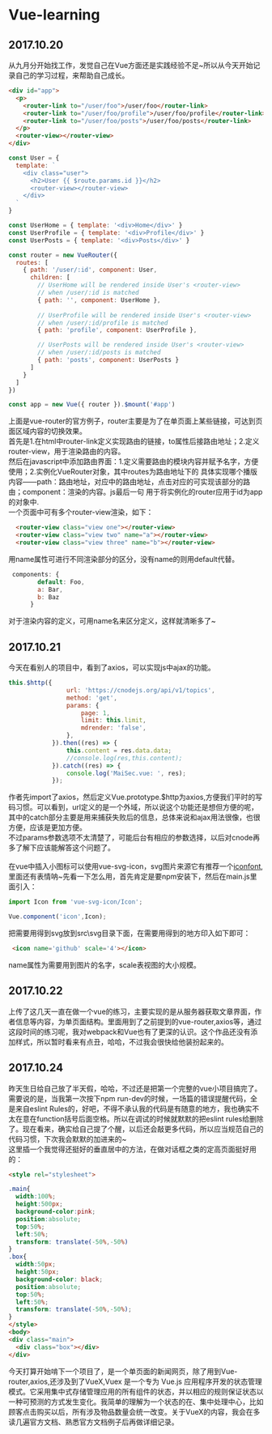 # Vue-learning
## 2017.10.20 
从九月分开始找工作，发觉自己在Vue方面还是实践经验不足~所以从今天开始记录自己的学习过程，来帮助自己成长。
```html
<div id="app">
  <p>
    <router-link to="/user/foo">/user/foo</router-link>
    <router-link to="/user/foo/profile">/user/foo/profile</router-link>
    <router-link to="/user/foo/posts">/user/foo/posts</router-link>
  </p>
  <router-view></router-view>
</div>
```
```javascript
const User = {
  template: `
    <div class="user">
      <h2>User {{ $route.params.id }}</h2>
      <router-view></router-view>
    </div>
  `
}

const UserHome = { template: '<div>Home</div>' }
const UserProfile = { template: '<div>Profile</div>' }
const UserPosts = { template: '<div>Posts</div>' }

const router = new VueRouter({
  routes: [
    { path: '/user/:id', component: User,
      children: [
        // UserHome will be rendered inside User's <router-view>
        // when /user/:id is matched
        { path: '', component: UserHome },
				
        // UserProfile will be rendered inside User's <router-view>
        // when /user/:id/profile is matched
        { path: 'profile', component: UserProfile },

        // UserPosts will be rendered inside User's <router-view>
        // when /user/:id/posts is matched
        { path: 'posts', component: UserPosts }
      ]
    }
  ]
})

const app = new Vue({ router }).$mount('#app')
```

上面是vue-router的官方例子，router主要是为了在单页面上某些链接，可达到页面区域内容的切换效果。<br>
首先是1.在html中router-link定义实现路由的链接，to属性后接路由地址；2.定义router-view，用于渲染路由的内容。<br>
然后在javascript中添加路由界面：1.定义需要路由的模块内容并赋予名字，方便使用；2.实例化VueRouter对象，其中routes为路由地址下的
具体实现哪个播版内容——path：路由地址，对应<route-link>中的路由地址，点击对应的<route-link>可实现该部分的路由；component：渲染的内容。js最后一句
用于将实例化的router应用于id为app的对象中.<br>
一个页面中可有多个router-view渲染，如下：
```html
  <router-view class="view one"></router-view>
  <router-view class="view two" name="a"></router-view>
  <router-view class="view three" name="b"></router-view>
```
用name属性可进行不同渲染部分的区分，没有name的则用default代替。
```javascript
 components: {
        default: Foo,
        a: Bar,
        b: Baz
      }
```
对于渲染内容的定义，可用name名来区分定义，这样就清晰多了~


## 2017.10.21
今天在看别人的项目中，看到了axios，可以实现js中ajax的功能。
```javascript
this.$http({
                url: 'https://cnodejs.org/api/v1/topics',
                method: 'get',
                params: {
                    page: 1,
                    limit: this.limit,
                    mdrender: 'false',
                },
            }).then((res) => {
                this.content = res.data.data;
                //console.log(res,this.content);
            }).catch((res) => {
                console.log('MaiSec.vue: ', res);
            });
```
作者先import了axios，然后定义Vue.prototype.$http为axios,方便我们平时的写码习惯。可以看到，url定义的是一个外域，所以说这个功能还是想但方便的呢，其中的catch部分主要是用来捕获失败后的信息，总体来说和ajax用法很像，也很方便，应该是更加方便。<br>
不过params参数选项不太清楚了，可能后台有相应的参数选择，以后对cnode再多了解下应该能解答这个问题了。<br><br>
在vue中插入小图标可以使用vue-svg-icon，svg图片来源它有推荐一个<a href="http://www.iconfont.cn/plus">iconfont</a>,里面还有表情呐~先看一下怎么用，首先肯定是要npm安装下，然后在main.js里面引入：
```javascript
import Icon from 'vue-svg-icon/Icon';

Vue.component('icon',Icon);
```
把需要用得到svg放到src\svg目录下面，在需要用得到的地方印入如下即可：
```html
 <icon name='github' scale='4'></icon>
```
name属性为需要用到图片的名字，scale表视图的大小规模。
## 2017.10.22
上传了这几天一直在做一个vue的练习，主要实现的是从服务器获取文章界面，作者信息等内容，为单页面结构。里面用到了之前提到的vue-router,axios等，通过这段时间的练习呢，我对webpack和Vue也有了更深的认识。这个作品还没有添加样式，所以暂时看来有点丑，哈哈，不过我会很快给他装扮起来的。

## 2017.10.24
昨天生日给自己放了半天假，哈哈，不过还是把第一个完整的vue小项目搞完了。需要说的是，当我第一次按下npm run-dev的时候，一场篇的错误提醒代码，全是来自eslint Rules的，好吧，不得不承认我的代码是有随意的地方，我也确实不太在意在function括号后面空格。所以在调试的时候就默默的把eslint rules给删除了。现在看来，确实给自己提了个醒，以后还会敲更多代码，所以应当规范自己的代码习惯，下次我会默默的加进来的~<br>
这里插一个我觉得还挺好的垂直居中的方法，在做对话框之类的定高页面挺好用的：
```html
<style rel="stylesheet">

.main{
  width:100%;
  height:500px;
  background-color:pink;
  position:absolute;
  top:50%;
  left:50%;
  transform: translate(-50%,-50%)
}
.box{
  width:50px;
  height:50px;
  background-color: black;
  position:absolute;
  top:50%;
  left:50%;
  transform: translate(-50%,-50%);
}
</style>
<body>
<div class="main">
  <div class="box"></div>
</div>
```
今天打算开始啃下一个项目了，是一个单页面的新闻网页，除了用到Vue-router,axios,还涉及到了VueX,Vuex 是一个专为 Vue.js 应用程序开发的状态管理模式。它采用集中式存储管理应用的所有组件的状态，并以相应的规则保证状态以一种可预测的方式发生变化。我简单的理解为一个状态的在、集中处理中心，比如顾客点击购买以后，所有涉及物品数量会统一改变。关于VueX的内容，我会在多读几遍官方文档、熟悉官方文档例子后再做详细记录。


